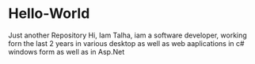 # Hello-World
Just another Repository
Hi, Iam Talha,
iam a software developer, working forn the last 2 years in various desktop as well as web aaplications
in c# windows form as well as in Asp.Net
